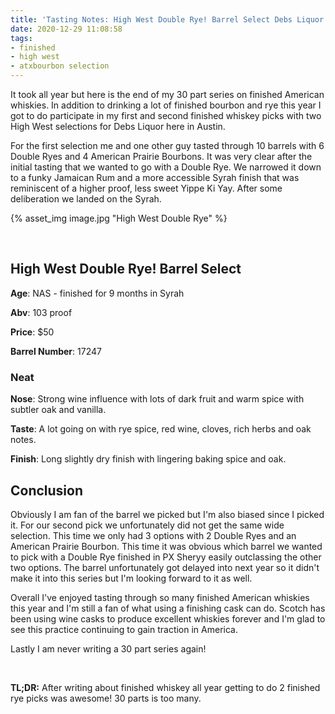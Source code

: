 ```yaml
---
title: 'Tasting Notes: High West Double Rye! Barrel Select Debs Liquor'
date: 2020-12-29 11:08:58
tags:
- finished
- high west
- atxbourbon selection
---
```


It took all year but here is the end of my 30 part series on finished American whiskies. In addition to drinking a lot of finished bourbon and rye this year I got to do participate in my first and second finished whiskey picks with two High West selections for Debs Liquor here in Austin.

For the first selection me and one other guy tasted through 10 barrels with 6 Double Ryes and 4 American Prairie Bourbons. It was very clear after the initial tasting that we wanted to go with a Double Rye. We narrowed it down to a funky Jamaican Rum and a more accessible Syrah finish that was reminiscent of a higher proof, less sweet Yippe Ki Yay. After some deliberation we landed on the Syrah.

{% asset_img image.jpg "High West Double Rye" %}

&nbsp;

## High West Double Rye! Barrel Select
**Age**: NAS - finished for 9 months in Syrah

**Abv**: 103 proof

**Price**: $50

**Barrel Number**: 17247

### Neat
**Nose**: Strong wine influence with lots of dark fruit and warm spice with subtler oak and vanilla.

**Taste**: A lot going on with rye spice, red wine, cloves, rich herbs and oak notes.

**Finish**: Long slightly dry finish with lingering baking spice and oak.

## Conclusion

Obviously I am fan of the barrel we picked but I'm also biased since I picked it. For our second pick we unfortunately did not get the same wide selection. This time we only had 3 options with 2 Double Ryes and an American Prairie Bourbon. This time it was obvious which barrel we wanted to pick with a Double Rye finished in PX Sheryy easily outclassing the other two options. The barrel unfortunately got delayed into next year so it didn't make it into this series but I'm looking forward to it as well.

Overall I've enjoyed tasting through so many finished American whiskies this year and I'm still a fan of what using a finishing cask can do. Scotch has been using wine casks to produce excellent whiskies forever and I'm glad to see this practice continuing to gain traction in America.

Lastly I am never writing a 30 part series again!

&nbsp;

**TL;DR:** After writing about finished whiskey all year getting to do 2 finished rye picks was awesome! 30 parts is too many.
